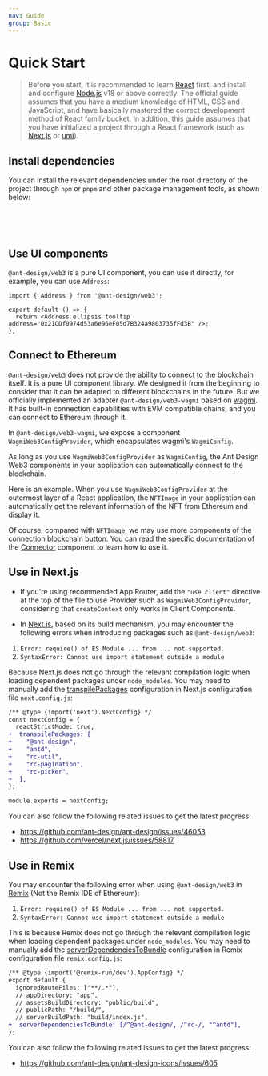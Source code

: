 ```yaml
---
nav: Guide
group: Basic
---
```


# Quick Start

> Before you start, it is recommended to learn [React](https://react.dev) first, and install and configure [Node.js](https://nodejs.org/) v18 or above correctly. The official guide assumes that you have a medium knowledge of HTML, CSS and JavaScript, and have basically mastered the correct development method of React family bucket. In addition, this guide assumes that you have initialized a project through a React framework (such as [Next.js](https://nextjs.org/) or [umi](https://umijs.org/)).

## Install dependencies

You can install the relevant dependencies under the root directory of the project through `npm` or `pnpm` and other package management tools, as shown below:

<br />

<NormalInstallDependencies packageNames="antd @ant-design/web3 @ant-design/web3-wagmi wagmi viem @tanstack/react-query" save="true"></NormalInstallDependencies>

<br />

## Use UI components

`@ant-design/web3` is a pure UI component, you can use it directly, for example, you can use `Address`:

```tsx
import { Address } from '@ant-design/web3';

export default () => {
  return <Address ellipsis tooltip address="0x21CDf0974d53a6e96eF05d7B324a9803735fFd3B" />;
};
```

## Connect to Ethereum

`@ant-design/web3` does not provide the ability to connect to the blockchain itself. It is a pure UI component library. We designed it from the beginning to consider that it can be adapted to different blockchains in the future. But we officially implemented an adapter `@ant-design/web3-wagmi` based on [wagmi](https://wagmi.sh/). It has built-in connection capabilities with EVM compatible chains, and you can connect to Ethereum through it.

In `@ant-design/web3-wagmi`, we expose a component `WagmiWeb3ConfigProvider`, which encapsulates wagmi's `WagmiConfig`.

As long as you use `WagmiWeb3ConfigProvider` as `WagmiConfig`, the Ant Design Web3 components in your application can automatically connect to the blockchain.

Here is an example. When you use `WagmiWeb3ConfigProvider` at the outermost layer of a React application, the `NFTImage` in your application can automatically get the relevant information of the NFT from Ethereum and display it.

<code src="./demos/quick-start.tsx"></code>

Of course, compared with `NFTImage`, we may use more components of the connection blockchain button. You can read the specific documentation of the [Connector](/components/connector) component to learn how to use it.

## Use in Next.js

- If you're using recommended App Router, add the `"use client"` directive at the top of the file to use Provider such as `WagmiWeb3ConfigProvider`, considering that `createContext` only works in Client Components.

- In [Next.js](https://nextjs.org/), based on its build mechanism, you may encounter the following errors when introducing packages such as `@ant-design/web3`:

1. `Error: require() of ES Module ... from ... not supported.`
2. `SyntaxError: Cannot use import statement outside a module`

Because Next.js does not go through the relevant compilation logic when loading dependent packages under `node_modules`. You may need to manually add the [transpilePackages](https://nextjs.org/docs/app/api-reference/next-config-js/transpilePackages) configuration in Next.js configuration file `next.config.js`:

```diff
/** @type {import('next').NextConfig} */
const nextConfig = {
  reactStrictMode: true,
+  transpilePackages: [
+    "@ant-design",
+    "antd",
+    "rc-util",
+    "rc-pagination",
+    "rc-picker",
+  ],
};

module.exports = nextConfig;
```

You can also follow the following related issues to get the latest progress:

- https://github.com/ant-design/ant-design/issues/46053
- https://github.com/vercel/next.js/issues/58817

## Use in Remix

You may encounter the following error when using `@ant-design/web3` in [Remix](https://remix.run/) (Not the Remix IDE of Ethereum):

1. `Error: require() of ES Module ... from ... not supported.`
2. `SyntaxError: Cannot use import statement outside a module`

This is because Remix does not go through the relevant compilation logic when loading dependent packages under `node_modules`. You may need to manually add the [serverDependenciesToBundle](https://remix.run/docs/en/main/file-conventions/remix-config#serverdependenciestobundle) configuration in Remix configuration file `remix.config.js`:

```diff
/** @type {import('@remix-run/dev').AppConfig} */
export default {
  ignoredRouteFiles: ["**/.*"],
  // appDirectory: "app",
  // assetsBuildDirectory: "public/build",
  // publicPath: "/build/",
  // serverBuildPath: "build/index.js",
+  serverDependenciesToBundle: [/^@ant-design/, /^rc-/, "^antd"],
};
```

You can also follow the following related issues to get the latest progress:

- https://github.com/ant-design/ant-design-icons/issues/605
